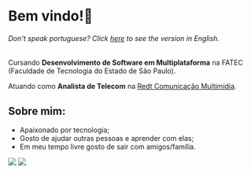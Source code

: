 # Bem vindo!👋
###### Don't speak portuguese? Click [here](https://github.com/lucasroqe/lucasroqe/blob/main/README-en.md) to see the version in English.

Cursando **Desenvolvimento de Software em Multiplataforma** na FATEC (Faculdade de Tecnologia do Estado de São Paulo).

Atuando como **Analista de Telecom** na [Redt Comunicação Multimídia](https://redt.com.br).

## **Sobre mim:**
* Apaixonado por tecnologia;
* Gosto de ajudar outras pessoas e aprender com elas;
* Em meu tempo livre gosto de sair com amigos/família.

<a href="https://www.linkedin.com/in/lucasroqe" target="_blank"><img src="https://img.shields.io/badge/-LinkedIn-%23000000?style=for-the-badge&logo=linkedin&logoColor=white"/></a>
<a href = "mailto:alvim.lucas2@hotmail.com" target="_blank"><img src="https://img.shields.io/badge/-Microsoft_Outlook-%23000000?style=for-the-badge&logo=microsoft-outlook&logoColor=white"></a>

